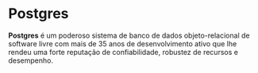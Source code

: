 # Postgres 

**Postgres** é um poderoso sistema de banco de dados objeto-relacional de software livre com mais de 35 anos de desenvolvimento ativo que lhe rendeu uma forte reputação de confiabilidade, robustez de recursos e desempenho.
